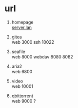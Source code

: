 

# url


1. homepage  
    [server.lan](http://server.lan)

2. gitea  
    web 3000
    ssh 10022

1. seafile  
    web 8000
    webdav 8080
    8082

1. aria2  
    web 6800

1. video  
    web 10001


1. qbittorrent  
    web 9000 ?


    



